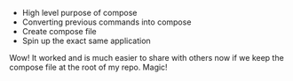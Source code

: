 
- High level purpose of compose
- Converting previous commands into compose
- Create compose file
- Spin up the exact same application

Wow! It worked and is much easier to share with others now if we keep the compose
file at the root of my repo. Magic!